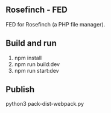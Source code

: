 ## Rosefinch - FED
FED for Rosefinch (a PHP file manager).

## Build and run
1. npm install
2. npm run build:dev
3. npm run start:dev

## Publish
python3 pack-dist-webpack.py

